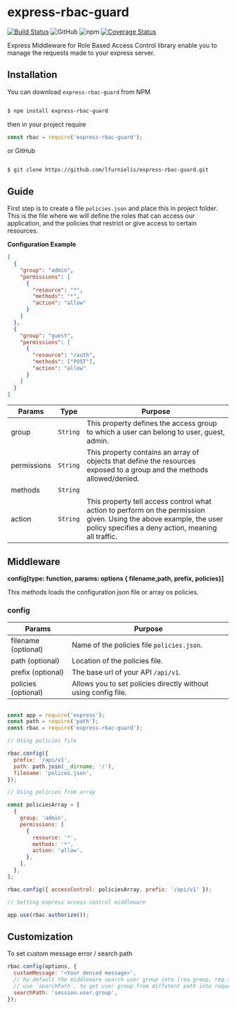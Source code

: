 # express-rbac-guard

[![Build Status](https://travis-ci.org/lfurnielis/express-rbac-guard.svg?branch=master)](https://travis-ci.org/lfurnielis/express-rbac-guard)
![GitHub](https://img.shields.io/github/license/lfurnielis/express-rbac-guard.svg)
![npm](https://img.shields.io/npm/dm/express-rbac-guard.svg)
[![Coverage Status](https://coveralls.io/repos/github/lfurnielis/express-rbac-guard/badge.svg?branch=master)](https://coveralls.io/github/lfurnielis/http-json-error-handler?branch=master)

Express Middleware for Role Based Access Control library enable you to manage the requests made to your express server.

## Installation

You can download `express-rbac-guard` from NPM

```bash

$ npm install express-rbac-guard

```

then in your project require

```js
const rbac = require('express-rbac-guard');
```

or GitHub

```bash

$ git clone https://github.com/lfurnielis/express-rbac-guard.git

```

## Guide

First step is to create a file `policies.json` and place this in project folder. This is the file where we will define the roles that can access our application, and the policies that restrict or give access to certain resources.

**Configuration Example**

```json
[
  {
    "group": "admin",
    "permissions": [
      {
        "resource": "*",
        "methods": "*",
        "action": "allow"
      }
    ]
  },
  {
    "group": "guest",
    "permissions": [
      {
        "resource": "/auth",
        "methods": ["POST"],
        "action": "allow"
      }
    ]
  }
]
```


| Params      | Type     | Purpose                                                                                                                                                                  |
| ----------- | -------- | ------------------------------------------------------------------------------------------------------------------------------------------------------------------------ |
| group       | `String` | This property defines the access group to which a user can belong to user, guest, admin.                                                                                 |
| permissions | `String` | This property contains an array of objects that define the resources exposed to a group and the methods allowed/denied.                                                  |
| methods     | `String` |                                                                                                                                                                          | `Array` | This are http methods that a user is allowed or denied from executing. ["POST", "GET", "PUT"]. use glob \* if you want to include all http methods. |
| action      | `String` | This property tell access control what action to perform on the permission given. Using the above example, the user policy specifies a deny action, meaning all traffic. |


## Middleware

**config\[type: function, params: options { filename<string>,path<string>, prefix, policies}]**

This methods loads the configuration json file or array os policies.

### config

| Params              | Purpose                                                        |
| ------------------- | -------------------------------------------------------------- |
| filename (optional) | Name of the policies file `policies.json`.                     |
| path (optional)     | Location of the policies file.                                 |
| prefix (optional)   | The base url of your API `/api/v1`.                            |
| policies (optional) | Allows you to set policies directly without using config file. |



```js

const app = require('express');
const path = require('path');
const rbac = require('express-rbac-guard');

// Using policies file

rbac.config({
  prefix: '/api/v1',
  path: path.join(__dirname, '/'),
  filename: 'polices.json',
});

// Using policies from array

const policiesArray = [
  {
    group: 'admin',
    permissions: [
      {
        resource: '*',
        methods: '*',
        action: 'allow',
      },
    ],
  },
];

rbac.config({ accessControl: policiesArray, prefix: '/api/v1' });

// Setting express access control middleware

app.use(rbac.authorize());
```

## Customization

To set custom message error / search path

```js
rbac.config(options, {
  customMessage: '<Your denied message>',
  // by default the middleware search user group into [req.group, req.session.group, req.locals.group, if not match return `guest`]
  // use `searchPath`, to get user group from diffetent path into request
  searchPath: 'session.user.group',
});
```
